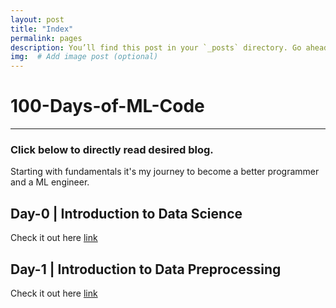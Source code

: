 ```yaml
---
layout: post
title: "Index"
permalink: pages
description: You’ll find this post in your `_posts` directory. Go ahead and edit it and re-build the site to see your changes. # Add post description (optional)
img:  # Add image post (optional)
---
```

# 100-Days-of-ML-Code
---
### Click below to directly read desired blog.

Starting with fundamentals it's my journey to become a better programmer and a ML engineer.

## Day-0 | Introduction to Data Science
Check it out here [link](http://aashutoshtrivedi.github.io/100-Days-of-DataScience/Day0/)

## Day-1 | Introduction to Data Preprocessing
Check it out here [link](http://aashutoshtrivedi.github.io/100-Days-of-DataScience/Day1/)
